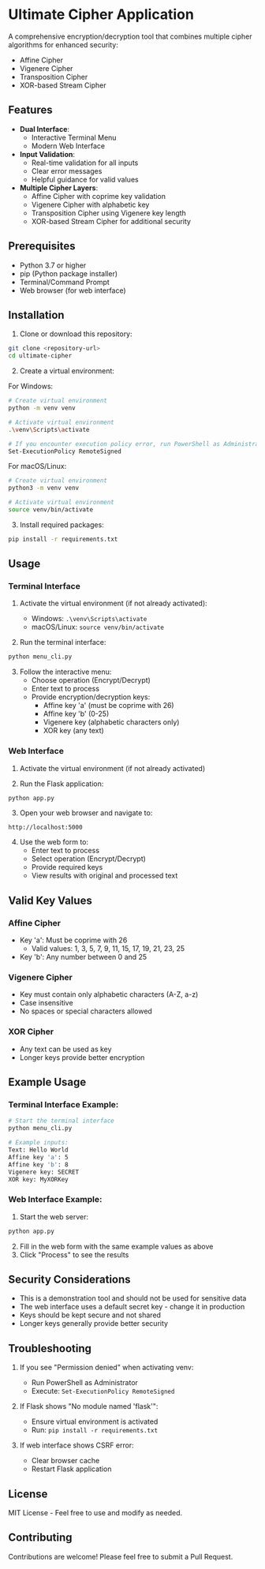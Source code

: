 # Ultimate Cipher Application

A comprehensive encryption/decryption tool that combines multiple cipher algorithms for enhanced security:
- Affine Cipher
- Vigenere Cipher
- Transposition Cipher
- XOR-based Stream Cipher

## Features

- **Dual Interface**:
  - Interactive Terminal Menu
  - Modern Web Interface
- **Input Validation**:
  - Real-time validation for all inputs
  - Clear error messages
  - Helpful guidance for valid values
- **Multiple Cipher Layers**:
  - Affine Cipher with coprime key validation
  - Vigenere Cipher with alphabetic key
  - Transposition Cipher using Vigenere key length
  - XOR-based Stream Cipher for additional security

## Prerequisites

- Python 3.7 or higher
- pip (Python package installer)
- Terminal/Command Prompt
- Web browser (for web interface)

## Installation

1. Clone or download this repository:
```bash
git clone <repository-url>
cd ultimate-cipher
```

2. Create a virtual environment:

For Windows:
```bash
# Create virtual environment
python -m venv venv

# Activate virtual environment
.\venv\Scripts\activate

# If you encounter execution policy error, run PowerShell as Administrator and execute:
Set-ExecutionPolicy RemoteSigned
```

For macOS/Linux:
```bash
# Create virtual environment
python3 -m venv venv

# Activate virtual environment
source venv/bin/activate
```

3. Install required packages:
```bash
pip install -r requirements.txt
```

## Usage

### Terminal Interface

1. Activate the virtual environment (if not already activated):
   - Windows: `.\venv\Scripts\activate`
   - macOS/Linux: `source venv/bin/activate`

2. Run the terminal interface:
```bash
python menu_cli.py
```

3. Follow the interactive menu:
   - Choose operation (Encrypt/Decrypt)
   - Enter text to process
   - Provide encryption/decryption keys:
     - Affine key 'a' (must be coprime with 26)
     - Affine key 'b' (0-25)
     - Vigenere key (alphabetic characters only)
     - XOR key (any text)

### Web Interface

1. Activate the virtual environment (if not already activated)

2. Run the Flask application:
```bash
python app.py
```

3. Open your web browser and navigate to:
```
http://localhost:5000
```

4. Use the web form to:
   - Enter text to process
   - Select operation (Encrypt/Decrypt)
   - Provide required keys
   - View results with original and processed text

## Valid Key Values

### Affine Cipher
- Key 'a': Must be coprime with 26
  - Valid values: 1, 3, 5, 7, 9, 11, 15, 17, 19, 21, 23, 25
- Key 'b': Any number between 0 and 25

### Vigenere Cipher
- Key must contain only alphabetic characters (A-Z, a-z)
- Case insensitive
- No spaces or special characters allowed

### XOR Cipher
- Any text can be used as key
- Longer keys provide better encryption

## Example Usage

### Terminal Interface Example:
```bash
# Start the terminal interface
python menu_cli.py

# Example inputs:
Text: Hello World
Affine key 'a': 5
Affine key 'b': 8
Vigenere key: SECRET
XOR key: MyXORKey
```

### Web Interface Example:
1. Start the web server:
```bash
python app.py
```
2. Fill in the web form with the same example values as above
3. Click "Process" to see the results

## Security Considerations

- This is a demonstration tool and should not be used for sensitive data
- The web interface uses a default secret key - change it in production
- Keys should be kept secure and not shared
- Longer keys generally provide better security

## Troubleshooting

1. If you see "Permission denied" when activating venv:
   - Run PowerShell as Administrator
   - Execute: `Set-ExecutionPolicy RemoteSigned`

2. If Flask shows "No module named 'flask'":
   - Ensure virtual environment is activated
   - Run: `pip install -r requirements.txt`

3. If web interface shows CSRF error:
   - Clear browser cache
   - Restart Flask application

## License

MIT License - Feel free to use and modify as needed.

## Contributing

Contributions are welcome! Please feel free to submit a Pull Request. 